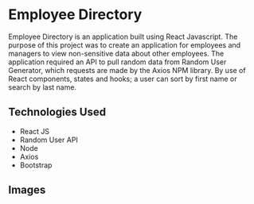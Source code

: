 # Employee Directory

Employee Directory is an application built using React Javascript. The purpose of this project was to create an application for employees and managers to view non-sensitive data about other employees. The application required an API to pull random data from Random User Generator, which requests are made by the Axios NPM library. By use of React components, states and hooks; a user can sort by first name or search by last name. 

## Technologies Used
* React JS
* Random User API
* Node
* Axios
* Bootstrap

## Images 

